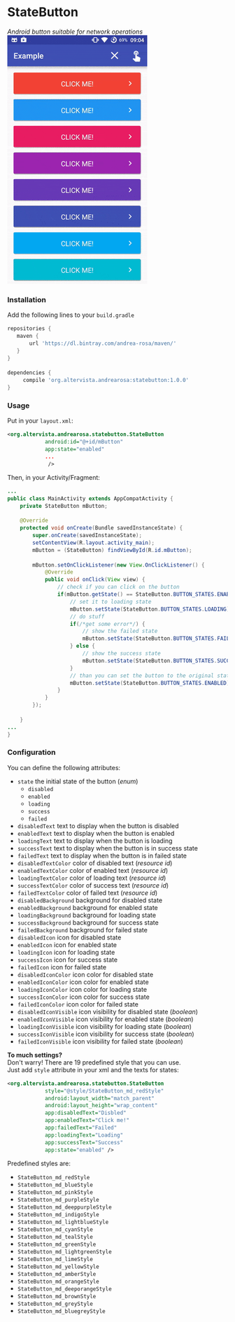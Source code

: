 # StateButton
*Android button suitable for network operations*  
![Sample](/img/sample.gif)  
### Installation
Add the following lines to your `build.gradle`
```gradle
repositories {
   maven {
       url 'https://dl.bintray.com/andrea-rosa/maven/'
   }
}
 
dependencies {
     compile 'org.altervista.andrearosa:statebutton:1.0.0'
}
```
### Usage
Put in your `layout.xml`:
```xml
<org.altervista.andrearosa.statebutton.StateButton
            android:id="@+id/mButton"
            app:state="enabled"
            ...
             />
```
Then, in your Activity/Fragment:
```java
...
public class MainActivity extends AppCompatActivity {
    private StateButton mButton;

    @Override
    protected void onCreate(Bundle savedInstanceState) {
        super.onCreate(savedInstanceState);
        setContentView(R.layout.activity_main);
        mButton = (StateButton) findViewById(R.id.mButton);
        
        mButton.setOnClickListener(new View.OnClickListener() {
            @Override
            public void onClick(View view) {
                // check if you can click on the button
                if(mButton.getState() == StateButton.BUTTON_STATES.ENABLED) {
                    // set it to loading state
                    mButton.setState(StateButton.BUTTON_STATES.LOADING);
                    // do stuff
                    if(/*get some error*/) {
                        // show the failed state
                        mButton.setState(StateButton.BUTTON_STATES.FAILED);
                    } else {
                        // show the success state
                        mButton.setState(StateButton.BUTTON_STATES.SUCCESS);
                    }
                    // than you can set the button to the original state
                    mButton.setState(StateButton.BUTTON_STATES.ENABLED);
                }
            }
        });
        
    }
...
}
```

### Configuration
You can define the following attributes:
 - `state` the initial state of the button (*enum*)
   * `disabled`
   * `enabled`
   * `loading`
   * `success`
   * `failed`
 - `disabledText` text to display when the button is disabled
 - `enabledText` text to display when the button is enabled
 - `loadingText` text to display when the button is loading
 - `successText` text to display when the button is in success state
 - `failedText` text to display when the button is in failed state
 - `disabledTextColor` color of disabled text (*resource id*)
 - `enabledTextColor` color of enabled text (*resource id*)
 - `loadingTextColor` color of loading text (*resource id*)
 - `successTextColor` color of success text (*resource id*)
 - `failedTextColor` color of failed text (*resource id*)
 - `disabledBackground` background for disabled state
 - `enabledBackground` background for enabled state
 - `loadingBackground` background for loading state
 - `successBackground` background for success state
 - `failedBackground` background for failed state
 - `disabledIcon` icon for disabled state
 - `enabledIcon` icon for enabled state
 - `loadingIcon` icon for loading state
 - `successIcon` icon for success state
 - `failedIcon` icon for failed state
 - `disabledIconColor` icon color for disabled state
 - `enabledIconColor` icon color for enabled state
 - `loadingIconColor` icon color for loading state
 - `successIconColor` icon color for success state
 - `failedIconColor` icon color for failed state
 - `disabledIconVisible` icon visibility for disabled state (*boolean*)
 - `enabledIconVisible` icon visibility for enabled state (*boolean*)
 - `loadingIconVisible` icon visibility for loading state (*boolean*)
 - `successIconVisible` icon visibility for success state (*boolean*)
 - `failedIconVisible` icon visibility for failed state (*boolean*)

**To much settings?**  
Don't warry! There are 19 predefined style that you can use.  
Just add `style` attribute in your xml and the texts for states:
```xml
<org.altervista.andrearosa.statebutton.StateButton
            style="@style/StateButton_md_redStyle"
            android:layout_width="match_parent"
            android:layout_height="wrap_content"
            app:disabledText="Disbled"
            app:enabledText="Click me!"
            app:failedText="Failed"
            app:loadingText="Loading"
            app:successText="Success"
            app:state="enabled" />
```

Predefined styles are:
 - `StateButton_md_redStyle`
 - `StateButton_md_blueStyle`
 - `StateButton_md_pinkStyle`
 - `StateButton_md_purpleStyle`
 - `StateButton_md_deeppurpleStyle`
 - `StateButton_md_indigoStyle`
 - `StateButton_md_lightblueStyle`
 - `StateButton_md_cyanStyle`
 - `StateButton_md_tealStyle`
 - `StateButton_md_greenStyle`
 - `StateButton_md_lightgreenStyle`
 - `StateButton_md_limeStyle`
 - `StateButton_md_yellowStyle`
 - `StateButton_md_amberStyle`
 - `StateButton_md_orangeStyle`
 - `StateButton_md_deeporangeStyle`
 - `StateButton_md_brownStyle`
 - `StateButton_md_greyStyle`
 - `StateButton_md_bluegreyStyle`

